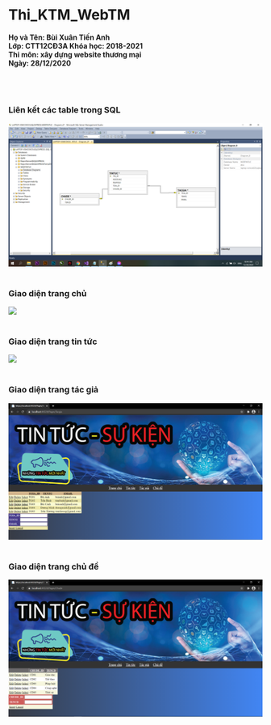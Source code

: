 # Thi_KTM_WebTM
<b><a>Họ và Tên: Bùi Xuân Tiến Anh</a></b></br>
<b><a>Lớp: CTT12CĐ3A     Khóa học: 2018-2021</a></b></br>
<b><a>Thi môn: xây dựng website thương mại</a></b></br>
<b><a>Ngày: 28/12/2020</a></b></br>
</br>
</br>
</br>
<h3>Liên kết các table trong SQL</h3>
<img src="https://github.com/tienanh41113/Chuky/blob/master/lien%20ket.png?raw=true">
</br>
</br>
<h3>Giao diện trang chủ</h3>
<img src="https://github.com/tienanh41113/Chuky/blob/master/trang%20ch%E1%BB%A7.png?raw=true">
</br>
</br>
<h3>Giao diện trang tin tức</h3>
<img src="https://github.com/tienanh41113/Chuky/blob/master/tin%20t%E1%BB%A9c.png?raw=true">
</br>
</br>
<h3>Giao diện trang tác giả</h3>
<img src="https://github.com/tienanh41113/Chuky/blob/master/t%C3%A1c%20gi%E1%BA%A3.png?raw=true">
</br>
</br>
<h3>Giao diện trang chủ đề</h3>
<img src="https://github.com/tienanh41113/Chuky/blob/master/ch%E1%BB%A7%20%C4%91%E1%BB%81.png?raw=true">
</br>
</br>
